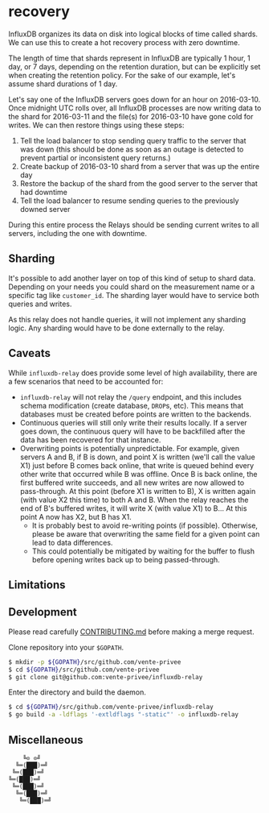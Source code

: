 # recovery

InfluxDB  organizes  its data  on  disk  into  logical  blocks of  time  called
shards. We can use this to create a hot recovery process with zero downtime.

The length of  time that shards represent  in InfluxDB are typically  1 hour, 1
day, or 7 days, depending on the  retention duration, but can be explicitly set
when creating the  retention policy. For the sake of  our example, let's assume
shard durations of 1 day.

Let's say one of the InfluxDB servers goes down for an hour on 2016-03-10. Once
midnight UTC  rolls over, all  InfluxDB processes are  now writing data  to the
shard  for  2016-03-11 and  the  file(s)  for  2016-03-10  have gone  cold  for
writes. We can then restore things using these steps:

1. Tell the load balancer to stop  sending query traffic to the server that was
   down  (this should  be done  as soon  as an  outage is  detected to  prevent
   partial or inconsistent query returns.)
2. Create backup of 2016-03-10 shard from a server that was up the entire day
3. Restore the backup of the shard from  the good server to the server that had
   downtime
4. Tell  the load balancer to  resume sending queries to  the previously downed
   server

During this entire  process the Relays should be sending  current writes to all
servers, including the one with downtime.

## Sharding

It's  possible to  add another  layer on  top of  this kind  of setup  to shard
data. Depending  on your  needs you could  shard on the  measurement name  or a
specific tag like `customer_id`. The sharding  layer would have to service both
queries and writes.

As  this relay  does not  handle queries,  it will  not implement  any sharding
logic. Any sharding would have to be done externally to the relay.

## Caveats

While `influxdb-relay` does provide some  level of high availability, there are
a few scenarios that need to be accounted for:

- `influxdb-relay`  will  not relay  the `/query`  endpoint, and  this includes
  schema  modification  (create  database,   `DROP`s,  etc).  This  means  that
  databases must be created before points are written to the backends.
- Continuous queries  will still only write their results  locally. If a server
  goes down, the continuous query will have to be backfilled after the data has
  been recovered for that instance.
- Overwriting points is potentially unpredictable. For example, given servers A
  and B, if  B is down, and point  X is written (we'll call the  value X1) just
  before B  comes back online,  that write is  queued behind every  other write
  that occurred while B was offline. Once  B is back online, the first buffered
  write succeeds, and  all new writes are now allowed  to pass-through. At this
  point (before  X1 is written to  B), X is  written again (with value  X2 this
  time) to both A and B. When the relay reaches the end of B's buffered writes,
  it will write X (with value X1) to B... At this point A now has X2, but B has
  X1.
  - It  is probably best to  avoid re-writing points (if  possible). Otherwise,
    please be aware that overwriting the same  field for a given point can lead
    to data differences.
  - This  could potentially  be mitigated  by waiting for  the buffer  to flush
    before opening writes back up to being passed-through.

## Limitations



## Development

Please read carefully [CONTRIBUTING.md][contribute-href]  before making a merge
request.

Clone repository into your `$GOPATH`.

```sh
$ mkdir -p ${GOPATH}/src/github.com/vente-privee
$ cd ${GOPATH}/src/github.com/vente-privee
$ git clone git@github.com:vente-privee/influxdb-relay
```

Enter the directory and build the daemon.

```sh
$ cd ${GOPATH}/src/github.com/vente-privee/influxdb-relay
$ go build -a -ldflags '-extldflags "-static"' -o influxdb-relay
```

## Miscellaneous

```
    ╚⊙ ⊙╝
  ╚═(███)═╝
 ╚═(███)═╝
╚═(███)═╝
 ╚═(███)═╝
  ╚═(███)═╝
   ╚═(███)═╝
```

[license-img]: https://img.shields.io/badge/license-MIT-blue.svg
[license-href]: LICENSE
[overview-href]: https://github.com/influxdata/influxdb-relay
[contribute-href]: CONTRIBUTING.md
